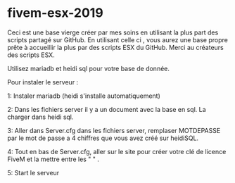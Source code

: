 # fivem-esx-2019
Ceci est une base vierge créer par mes soins en utilisant la plus part des scripts partagé sur GitHub. En utilisant celle ci , vous aurez une base propre prête à accueillir la plus par des scripts ESX du GitHub. Merci au créateurs des scripts ESX.

Utilisez mariadb et heidi sql pour votre base de donnée.

Pour instaler le serveur :

1: Instaler mariadb (heidi s'installe automatiquement)

2: Dans les fichiers server il y a un document avec la base en sql. La charger dans heidi sql.

3: Aller dans Server.cfg dans les fichiers server, remplaser MOTDEPASSE par le mot de passe a 4 chiffres que vous avez créé sur heidiSQL.

4: Tout en bas de Server.cfg, aller sur le site pour créer votre clé de licence FiveM et la mettre entre les " " .

5: Start le serveur
